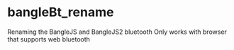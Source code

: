 # bangleBt_rename
Renaming the BangleJS and BangleJS2 bluetooth
Only works with browser that supports web bluetooth
